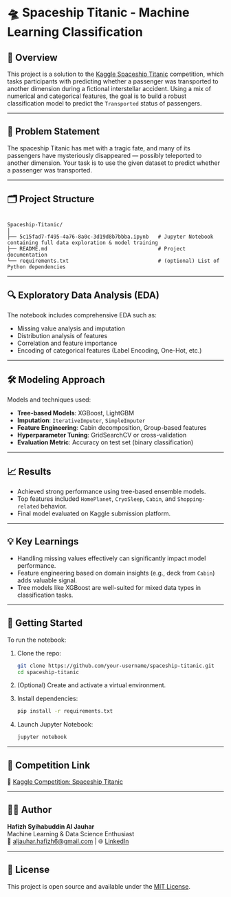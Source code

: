 # 🛸 Spaceship Titanic - Machine Learning Classification

## 📘 Overview

This project is a solution to the [Kaggle Spaceship Titanic](https://www.kaggle.com/competitions/spaceship-titanic/overview) competition, which tasks participants with predicting whether a passenger was transported to another dimension during a fictional interstellar accident. Using a mix of numerical and categorical features, the goal is to build a robust classification model to predict the `Transported` status of passengers.

---

## 🧠 Problem Statement

The spaceship Titanic has met with a tragic fate, and many of its passengers have mysteriously disappeared — possibly teleported to another dimension. Your task is to use the given dataset to predict whether a passenger was transported.

---

## 🗂️ Project Structure

```

Spaceship-Titanic/
│
├── 5c15fad7-f495-4a76-8a0c-3d19d8b7bbba.ipynb   # Jupyter Notebook containing full data exploration & model training
├── README.md                                    # Project documentation
└── requirements.txt                             # (optional) List of Python dependencies

```

---

## 🔍 Exploratory Data Analysis (EDA)

The notebook includes comprehensive EDA such as:

- Missing value analysis and imputation
- Distribution analysis of features
- Correlation and feature importance
- Encoding of categorical features (Label Encoding, One-Hot, etc.)

---

## 🛠️ Modeling Approach

Models and techniques used:

- **Tree-based Models**: XGBoost, LightGBM
- **Imputation**: `IterativeImputer`, `SimpleImputer`
- **Feature Engineering**: Cabin decomposition, Group-based features
- **Hyperparameter Tuning**: GridSearchCV or cross-validation
- **Evaluation Metric**: Accuracy on test set (binary classification)

---

## 📈 Results

- Achieved strong performance using tree-based ensemble models.
- Top features included `HomePlanet`, `CryoSleep`, `Cabin`, and `Shopping-related` behavior.
- Final model evaluated on Kaggle submission platform.

---

## 💡 Key Learnings

- Handling missing values effectively can significantly impact model performance.
- Feature engineering based on domain insights (e.g., deck from `Cabin`) adds valuable signal.
- Tree models like XGBoost are well-suited for mixed data types in classification tasks.

---

## 🚀 Getting Started

To run the notebook:

1. Clone the repo:

   ```bash
   git clone https://github.com/your-username/spaceship-titanic.git
   cd spaceship-titanic
   ```

2. (Optional) Create and activate a virtual environment.

3. Install dependencies:

   ```bash
   pip install -r requirements.txt
   ```

4. Launch Jupyter Notebook:

   ```bash
   jupyter notebook
   ```

---

## 📌 Competition Link

🔗 [Kaggle Competition: Spaceship Titanic](https://www.kaggle.com/competitions/spaceship-titanic/overview)

---

## 🙋‍♂️ Author

**Hafizh Syihabuddin Al Jauhar**  
Machine Learning & Data Science Enthusiast  
📧 [aljauhar.hafizh6@gmail.com](mailto:aljauhar.hafizh6@gmail.com) | 🌐 [LinkedIn](https://www.linkedin.com/in/hafizhsyihabuddinaljauhar/)

---

## 📝 License

This project is open source and available under the [MIT License](LICENSE).

```

```
